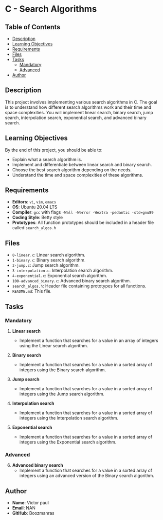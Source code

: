 # C - Search Algorithms

## Table of Contents

- [Description](#description)
- [Learning Objectives](#learning-objectives)
- [Requirements](#requirements)
- [Files](#files)
- [Tasks](#tasks)
  - [Mandatory](#mandatory)
  - [Advanced](#advanced)
- [Author](#author)

## Description

This project involves implementing various search algorithms in C. The goal is to understand how different search algorithms work and their time and space complexities. You will implement linear search, binary search, jump search, interpolation search, exponential search, and advanced binary search.

## Learning Objectives

By the end of this project, you should be able to:

- Explain what a search algorithm is.
- Implement and differentiate between linear search and binary search.
- Choose the best search algorithm depending on the needs.
- Understand the time and space complexities of these algorithms.

## Requirements

- **Editors**: `vi`, `vim`, `emacs`
- **OS**: Ubuntu 20.04 LTS
- **Compiler**: `gcc` with flags `-Wall -Werror -Wextra -pedantic -std=gnu89`
- **Coding Style**: Betty style
- **Prototypes**: All function prototypes should be included in a header file called `search_algos.h`

## Files

- `0-linear.c`: Linear search algorithm.
- `1-binary.c`: Binary search algorithm.
- `2-jump.c`: Jump search algorithm.
- `3-interpolation.c`: Interpolation search algorithm.
- `4-exponential.c`: Exponential search algorithm.
- `100-advanced_binary.c`: Advanced binary search algorithm.
- `search_algos.h`: Header file containing prototypes for all functions.
- `README.md`: This file.

## Tasks

### Mandatory

1. **Linear search**
    - Implement a function that searches for a value in an array of integers using the Linear search algorithm.

2. **Binary search**
    - Implement a function that searches for a value in a sorted array of integers using the Binary search algorithm.

3. **Jump search**
    - Implement a function that searches for a value in a sorted array of integers using the Jump search algorithm.

4. **Interpolation search**
    - Implement a function that searches for a value in a sorted array of integers using the Interpolation search algorithm.

5. **Exponential search**
    - Implement a function that searches for a value in a sorted array of integers using the Exponential search algorithm.

### Advanced

6. **Advanced binary search**
    - Implement a function that searches for a value in a sorted array of integers using an advanced version of the Binary search algorithm.

## Author

- **Name**: Victor paul
- **Email**: NAN
- **GitHub**: Boozmanras


